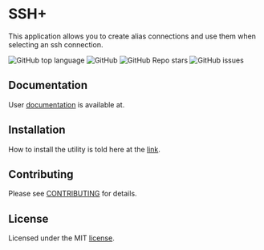 # SSH+
This application allows you to create alias connections
and use them when selecting an ssh connection.

![GitHub top language](https://img.shields.io/github/languages/top/ssh-connection-manager/ssh-)
![GitHub](https://img.shields.io/github/license/ssh-connection-manager/ssh-)
![GitHub Repo stars](https://img.shields.io/github/stars/ssh-connection-manager/ssh-)
![GitHub issues](https://img.shields.io/github/issues/ssh-connection-manager/ssh-)

## Documentation
User [documentation](https://misha-ssh.github.io/docs/) is available at.

## Installation

How to install the utility is told here at the [link](https://ssh-connection-manager.github.io/docs/documentation/download.html).

## Contributing

Please see [CONTRIBUTING](https://github.com/ssh-connection-manager/ssh-/blob/main/CONTRIBUTING.md) for details.

## License
Licensed under the MIT [license](https://github.com/ssh-connection-manager/ssh-?tab=MIT-1-ov-file).


